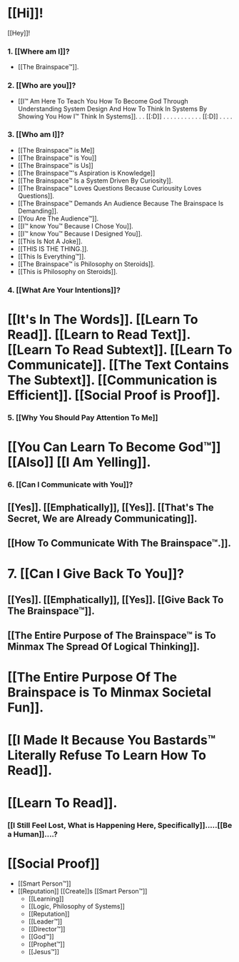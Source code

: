 # [[Hi]]!
[[Hey]]!
### 1. [[Where am I]]?
 - [[The Brainspace™]].
### 2. [[Who are you]]?
 - [[I™ Am Here To Teach You How To Become God Through Understanding System Design And How To Think In Systems By Showing You How I™ Think In Systems]].
.
.
[[:D]]
.
.
.
.
.
.
.
.
.
.
.
[[:D]]
.
.
.
.
### 3. [[Who am I]]?
- [[The Brainspace™ is Me]]
- [[The Brainspace™ is You]]
- [[The Brainspace™ is Us]]
- [[The Brainspace™'s Aspiration is Knowledge]]
- [[The Brainspace™ Is a System Driven By Curiosity]].
- [[The Brainspace™ Loves Questions Because Curiousity Loves Questions]]. 
- [[The Brainspace™ Demands An Audience Because The Brainspace Is Demanding]].
- [[You Are The Audience™]].
- [[I™ know You™ Because I Chose You]].
- [[I™ know You™ Because I Designed You]].
- [[This Is Not A Joke]].
- [[THIS IS THE THING.]].
- [[This Is Everything™]].
- [[The Brainspace™ is Philosophy on Steroids]].
- [[This is Philosophy on Steroids]].
### 4. [[What Are Your Intentions]]?
# [[It's In The Words]]. [[Learn To Read]]. [[Learn to Read Text]]. [[Learn To Read Subtext]]. [[Learn To Communicate]]. [[The Text Contains The Subtext]]. [[Communication is Efficient]]. [[Social Proof is Proof]].
### 5. [[Why You Should Pay Attention To Me]]
# [[You Can Learn To Become God™]] [[Also]] [[I Am Yelling]]. 
### 6. [[Can I Communicate with You]]?
## [[Yes]]. [[Emphatically]], [[Yes]]. [[That's The Secret, We are Already Communicating]].
## [[How To Communicate With The Brainspace™.]].
# 7. [[Can I Give Back To You]]?
## [[Yes]]. [[Emphatically]], [[Yes]]. [[Give Back To The Brainspace™]].
## [[The Entire Purpose of The Brainspace™ is To Minmax The Spread Of Logical Thinking]].
# [[The Entire Purpose Of The Brainspace is To Minmax Societal Fun]].
# [[I Made It Because You Bastards™ Literally Refuse To Learn How To Read]].
# [[Learn To Read]].
### [[I Still Feel Lost, What is Happening Here, Specifically]].....[[Be a Human]]....?
# [[Social Proof]]
- [[Smart Person™]]
- [[Reputation]] [[Create]]s [[Smart Person™]]
	- [[Learning]]
	- [[Logic, Philosophy of Systems]]
	- [[Reputation]]
	- [[Leader™]]
	- [[Director™]]
	- [[God™]]
	- [[Prophet™]]
	- [[Jesus™]]